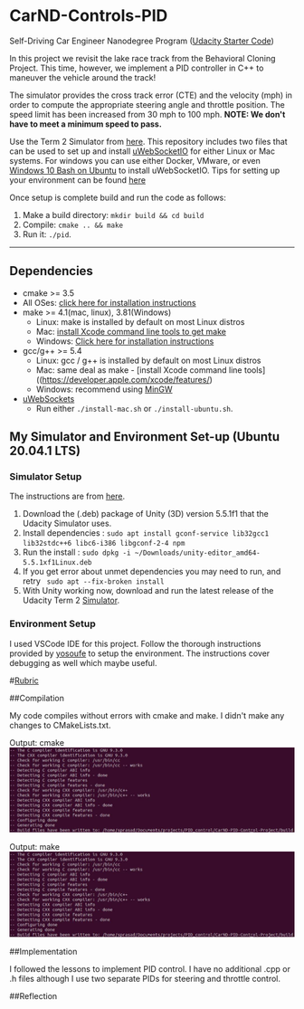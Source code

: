 # CarND-Controls-PID

Self-Driving Car Engineer Nanodegree Program ([Udacity Starter Code](https://github.com/udacity/CarND-PID-Control-Project))

In this project we revisit the lake race track from the Behavioral Cloning Project. This time, however, we implement a PID controller in C++ to maneuver the vehicle around the track!

The simulator provides the cross track error (CTE) and the velocity (mph) in order to compute the appropriate steering angle and throttle position. The speed limit has been increased from 30 mph to 100 mph. **NOTE: We don't have to meet a minimum speed to pass.**

Use the Term 2 Simulator from [here](https://github.com/udacity/self-driving-car-sim/releases). This repository includes two files that can be used to set up and install [uWebSocketIO](https://github.com/uWebSockets/uWebSockets) for either Linux or Mac systems. For windows you can use either Docker, VMware, or even [Windows 10 Bash on Ubuntu](https://www.howtogeek.com/249966/how-to-install-and-use-the-linux-bash-shell-on-windows-10/) to install uWebSocketIO. Tips for setting up your environment can be found [here](https://classroom.udacity.com/nanodegrees/nd013/parts/40f38239-66b6-46ec-ae68-03afd8a601c8/modules/0949fca6-b379-42af-a919-ee50aa304e6a/lessons/f758c44c-5e40-4e01-93b5-1a82aa4e044f/concepts/23d376c7-0195-4276-bdf0-e02f1f3c665d)


Once setup is complete build and run the code as follows:

1. Make a build directory: `mkdir build && cd build`
2. Compile: `cmake .. && make`
3. Run it: `./pid`. 

---

## Dependencies

* cmake >= 3.5
 * All OSes: [click here for installation instructions](https://cmake.org/install/)
* make >= 4.1(mac, linux), 3.81(Windows)
  * Linux: make is installed by default on most Linux distros
  * Mac: [install Xcode command line tools to get make](https://developer.apple.com/xcode/features/)
  * Windows: [Click here for installation instructions](http://gnuwin32.sourceforge.net/packages/make.htm)
* gcc/g++ >= 5.4
  * Linux: gcc / g++ is installed by default on most Linux distros
  * Mac: same deal as make - [install Xcode command line tools]((https://developer.apple.com/xcode/features/)
  * Windows: recommend using [MinGW](http://www.mingw.org/)
* [uWebSockets](https://github.com/uWebSockets/uWebSockets)
  * Run either `./install-mac.sh` or `./install-ubuntu.sh`.

## My Simulator and Environment Set-up (Ubuntu 20.04.1 LTS)

### Simulator Setup

The instructions are from [here](https://medium.com/@kaigo/how-to-install-udacitys-self-driving-car-simulator-on-ubuntu-20-04-14331806d6dd).

1. Download the (.deb) package of Unity (3D) version 5.5.1f1 that the Udacity Simulator uses. 
2. Install dependencies : `sudo apt install gconf-service lib32gcc1 lib32stdc++6 libc6-i386 libgconf-2-4 npm`
3. Run the install : `sudo dpkg -i ~/Downloads/unity-editor_amd64-5.5.1xf1Linux.deb`
4. If you get error about unmet dependencies you may need to run, and retry ` sudo apt --fix-broken install` 
5. With Unity working now, download and run the latest release of the Udacity Term 2 [Simulator](https://github.com/udacity/self-driving-car-sim/releases). 

### Environment Setup

I used VSCode IDE for this project. Follow the thorough instructions provided by [yosoufe](https://gist.github.com/yosoufe/dd37284b7319c484dd77e42947fc82b7) to setup the environment. The instructions cover debugging as well which maybe useful.


#[Rubric](https://review.udacity.com/#!/rubrics/1972/view)

##Compilation

My code compiles without errors with cmake and make. I didn't make any changes to CMakeLists.txt.

Output: cmake
<img src="https://github.com/prasadshingne/CarND-PID-Control-Project/blob/master/output/cmake.jpg"/>

Output: make
<img src="https://github.com/prasadshingne/CarND-PID-Control-Project/blob/master/output/cmake.jpg"/>


##Implementation

I followed the lessons to implement PID control. I have no additional .cpp or .h files although I use two separate PIDs for steering and throttle control.

##Reflection


